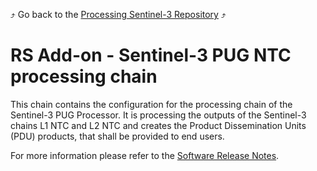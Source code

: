 :arrow_heading_up: Go back to the [Processing Sentinel-3 Repository](../README.md) :arrow_heading_up:

# RS Add-on - Sentinel-3 PUG NTC processing chain

This chain contains the configuration for the processing chain of the Sentinel-3 PUG Processor. It is processing the outputs of the Sentinel-3 chains L1 NTC and L2 NTC and creates the Product Dissemination Units (PDU) products, that shall be provided to end users.

For more information please refer to the [Software Release Notes](./doc/ReleaseNote.md).
